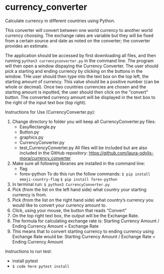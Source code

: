 # currency_converter

Calculate currency in different countries using Python.

This converter will convert between one world currency to another world currency choosing. The exchange rates are variable but they will be fixed from a certain source and date as noted on the converter; the converter provides an estimate.

The application should be accessed by first downloading all files, and then running ```python3 currencyconverter.py``` in the command line. The program will then open a window dispaying the Currency Converter. The user should pick a starting and ending currency by clicking on the buttons in the window. THe user should then type into the text box on the top left, the starting amount of currency. This value should be a positive number (can be whole or decimal). Once two countries currencies are chosen and the starting amount is inputted, the user should then click on the "convert" button. The converted currency amount will be displayed in the text box to the right of the input text box (top right).

Instructions for Use (CurrencyConverter.py):
1. Change directory to folder you will keep all CurrencyConverter.py files:
    - EasyRectangle.py
    - Button.py
    - graphics.py
    - CurrencyConverter.py
    - test_CurrencyConverter.py
   All files will be included but are also included in the GitHub repository: https://github.com/laura-odylis-mora/currency_converter
2. Make sure all following libraries are installed in the command line:
      - flag
      - forex-python
   To do this run the follow commands:
      ```$ pip install emoji-country-flag```
      ```$ pip install forex-python```
3. In terminal run:
   ```$ python3 CurrencyConverter.py```
4. Pick (from the list on the left hand side) what country your starting currency is from. 
5. Pick (from the list on the right hand side) what country’s currency you would like to convert your currency amount to. 
6. Click, using your mouse, the button that reads “Convert”
7. On the top right text box, the output will be the Exchange Rate.
8. The formula for calculating exchange rate is: 
   Starting Currency Amount / Ending Currency Amount = Exchange Rate
9. This means that to convert starting currency to ending currency using Exchange Rate  would be:
		Starting Currency Amount / Exchange Rate = Ending Currency Amount

Instructions to run test:

- install pytest
- ```$ code here pytest install```
